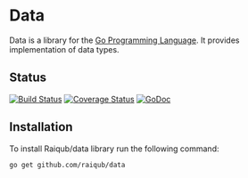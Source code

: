 # Data

Data is a library for the [Go Programming Language][go]. It provides
implementation of data types.

## Status

[![Build Status](https://travis-ci.org/raiqub/data.svg?branch=master)](https://travis-ci.org/raiqub/data)
[![Coverage Status](https://coveralls.io/repos/raiqub/data/badge.svg?branch=master&service=github)](https://coveralls.io/github/raiqub/data?branch=master)
[![GoDoc](https://godoc.org/github.com/raiqub/data?status.svg)](http://godoc.org/github.com/raiqub/data)

## Installation

To install Raiqub/data library run the following command:

~~~ bash
go get github.com/raiqub/data
~~~


[go]: http://golang.org/
